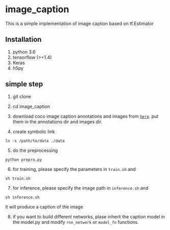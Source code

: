 # image_caption

This is a simple implementation of image caption based on tf.Estimator 

## Installation
1. python 3.6
2. tensorflow (>=1.4)
3. Keras
4. h5py

## simple step
1. git clone  

2. cd image_caption 

3. download coco image caption annotations and images from [`here`](http://cocodataset.org/#download). put them in the annotations dir and images dir.

4. create symbolic link
```
ln -s /path/to/data ./data
```
5. do the preprocessing
```
python prepro.py
```
6. for training, please specify the parameters in `train.sh` and  
```
sh train.sh
```

7. for inference, please specify the image path in `inference.sh` and  
```
sh inference.sh
```
it will produce a caption of the image  

8. if you want to build different networks, plase inherit the caption model in the model.py and modify `rnn_network` or `model_fn` functions.
